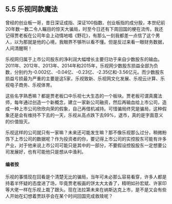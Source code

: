## 5.5 乐视同款魔法
曾经的创业板一哥，昔日深证成指、深证100指数、创业板指的成分股，本世纪前20年数一数二令人瞩目的惊天大骗局，时至今日还有下周回国的梗在流传。我还记得贾老板在公司年会上动情地唱《野花》，有那么一刻我都差一点信了这个男人，以为那就是他的心境，我眼界不够所以看不懂。但是反过来看一眼财务数据，人间清醒啊！

乐视网归属于上市公司股东的净利润大幅增长主要归功于来自少数股东的输血。2011年、2012年、2013年、2014年和2015年，乐视网少数股东损益全部为负数，分别约为-0.002亿、-0.04亿、-0.23亿、-2.35亿和-3.56亿元。而少数股东损益亏损最为严重的主要是这5家，乐视致新、乐视网文化发展、乐视云计算、乐视电子商务、乐视体育。

这些名字熟悉嘛？都是贾老板口中乐视七大生态的一个板块。贾老板可谓真魔法师，每年通过创造一个新概念，建立一家新公司融资，然后再输血给上市公司，造成一种上市公司欣欣向荣的假象，自己再借机减持。可惜骗局终究是骗局，这种假象还是会有维持不下去的一天，乐视从高点跌下去99%，退市，真的是字面意义的价值毁灭。

乐视这样的公司就只有一家嘛？未来还可能发生嘛？那不像乐视那么过分，稍微粉饰下上市公司的数据呢？作为投资者的你，要记得上市公司的实控股东可能有许多产业，对于他来说上市公司可能只是其中的一部分，不要假设控股股东一定想要公司发展好，也有可能他只是想从中渔利。

#### 编者按
乐视的事情现在回看是个清楚无比的骗局，当年可未必那么容易看穿，许多人都是持着半怀疑的态度进了场，毕竟贾老板画的饼太大太香了，精明如孙宏斌、许家印等大佬一样在乐视上栽了跟头。现在法拉第未来在纳斯达克上市，是不是又会有些人开始在幻想着贾跃亭会在某个时间回国完成救赎呢？
